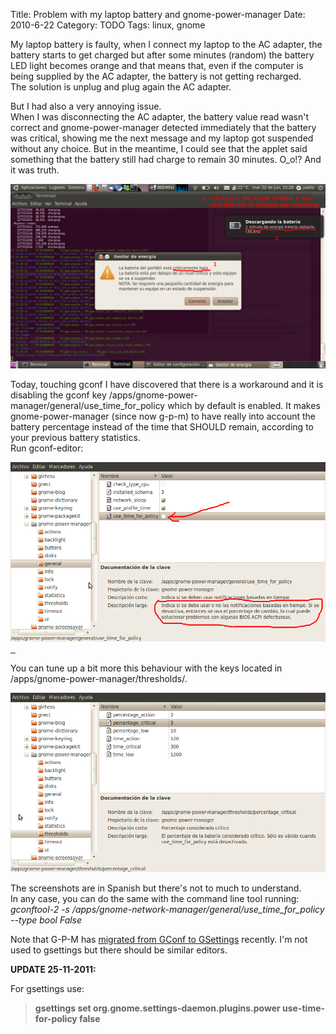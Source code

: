 Title: Problem with my laptop battery and gnome-power-manager
Date: 2010-6-22
Category: TODO
Tags: linux, gnome

My laptop battery is faulty, when I connect my laptop to the AC adapter, the battery starts to get charged but after some minutes (random)
the battery LED light becomes orange and that means that, even if the computer is being supplied by the AC adapter, the battery is not
getting recharged.  
 The solution is unplug and plug again the AC adapter.

But I had also a very annoying issue.  
 When I was disconnecting the AC adapter, the battery value read wasn't correct and gnome-power-manager detected immediately that the
battery was critical, showing me the next message and my laptop got suspended without any choice. But in the meantime, I could see that the
applet said something that the battery still had charge to remain 30 minutes. O\_o!? And it was truth.

[![](/img/pantallazo.png)](/img/pantallazo.png)

Today, touching gconf I have discovered that there is a workaround and it is disabling the gconf key
/apps/gnome-power-manager/general/use\_time\_for\_policy which by default is enabled. It makes gnome-power-manager (since now g-p-m) to have
really into account the battery percentage instead of the time that SHOULD remain, according to your previous battery statistics.  
 Run gconf-editor:

[![](/img/pantallazo-editordeconfiguracic3b3n-general.png)  ](/img/pantallazo-editordeconfiguracic3b3n-general.png)

You can tune up a bit more this behaviour with the keys located in /apps/gnome-power-manager/thresholds/.

[![](/img/pantallazo-editordeconfiguracic3b3n-thresholds.png)](/img/pantallazo-editordeconfiguracic3b3n-thresholds.png)

The screenshots are in Spanish but there's not to much to understand.  
 In any case, you can do the same with the command line tool running:  
 *gconftool-2 -s /apps/gnome-network-manager/general/use\_time\_for\_policy --type bool False*

Note that G-P-M has [migrated from GConf to GSettings](http://live.gnome.org/GnomeGoals/GSettingsMigration) recently. I'm not used to
gsettings but there should be similar editors.

**UPDATE 25-11-2011:**

For gsettings use:

> **gsettings set org.gnome.settings-daemon.plugins.power use-time-for-policy false**
